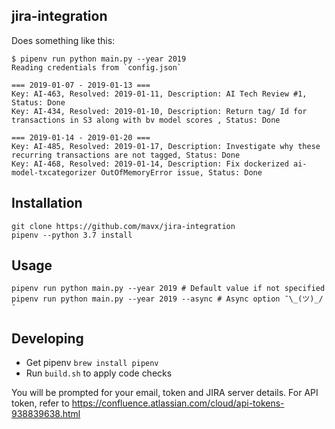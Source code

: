 ## jira-integration
Does something like this:

```
$ pipenv run python main.py --year 2019
Reading credentials from `config.json`

=== 2019-01-07 - 2019-01-13 ===
Key: AI-463, Resolved: 2019-01-11, Description: AI Tech Review #1, Status: Done
Key: AI-434, Resolved: 2019-01-10, Description: Return tag/ Id for transactions in S3 along with bv model scores , Status: Done

=== 2019-01-14 - 2019-01-20 ===
Key: AI-485, Resolved: 2019-01-17, Description: Investigate why these recurring transactions are not tagged, Status: Done
Key: AI-468, Resolved: 2019-01-14, Description: Fix dockerized ai-model-txcategorizer OutOfMemoryError issue, Status: Done
```

## Installation
```
git clone https://github.com/mavx/jira-integration
pipenv --python 3.7 install
```

## Usage
```
pipenv run python main.py --year 2019 # Default value if not specified
pipenv run python main.py --year 2019 --async # Async option ¯\_(ツ)_/¯
```

## Developing
* Get pipenv `brew install pipenv`
* Run `build.sh` to apply code checks

You will be prompted for your email, token and JIRA server details. For API token, refer to https://confluence.atlassian.com/cloud/api-tokens-938839638.html
